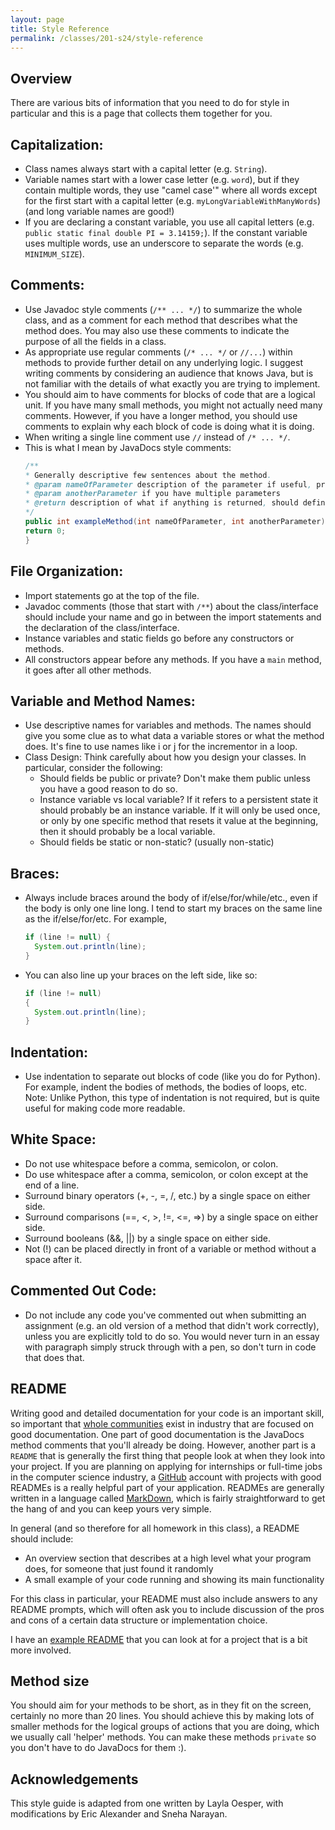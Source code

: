 ```yaml
---
layout: page
title: Style Reference
permalink: /classes/201-s24/style-reference
---
```


## Overview
There are various bits of information that you need to do for style in particular and this is a page that collects them together for you.


## Capitalization: 
* Class names always start with a capital letter (e.g. `String`).
* Variable names start with a lower case letter (e.g. `word`), but if they contain multiple words, they use "camel case'" where all words except for the first start with a capital letter (e.g. `myLongVariableWithManyWords`) (and long variable names are good!)
* If you are declaring a constant variable, you use all capital letters (e.g. `public static final double PI = 3.14159;`).  If the constant variable uses multiple words, use an underscore to separate the words (e.g. `MINIMUM_SIZE`).

## Comments: 
* Use Javadoc style comments (`/** ... */`) to summarize the whole class, and as a comment for each method that describes what the method does.  You may also use these comments to indicate the purpose of all the fields in a class.
* As appropriate use regular comments (`/* ... */` or `//...`) within methods to provide further detail on any underlying logic.  I suggest writing comments by considering an audience that knows Java, but is not familiar with the details of what exactly you are trying to implement.
* You should aim to have comments for blocks of code that are a logical unit. If you have many small methods, you might not actually need many comments. However, if you have a longer method, you should use comments to explain why each block of code is doing what it is doing.
* When writing a single line comment use `//` instead of `/* ... */`.
* This is what I mean by JavaDocs style comments:
  ```java
  /**
  * Generally descriptive few sentences about the method.
  * @param nameOfParameter description of the parameter if useful, probably should mention the type
  * @param anotherParameter if you have multiple parameters
  * @return description of what if anything is returned, should definitely mention the type
  */
  public int exampleMethod(int nameOfParameter, int anotherParameter){
  return 0;
  }
  ```


## File Organization: 
* Import statements go at the top of the file.  
* Javadoc comments (those that start with `/**`) about the class/interface should include your name and go in between the import statements and the declaration of the class/interface. 
* Instance variables and static fields go before any constructors or methods.
* All constructors appear before any methods.
If you have a `main` method, it goes after all other methods.


## Variable and Method Names:
* Use descriptive names for variables and methods.  The names should give you some clue as to what data a variable stores or what the method does.  It's fine to use names like i or j for the incrementor in a loop.
* Class Design:  Think carefully about how you design your classes.  In particular, consider the following:
  * Should fields be public or private?  Don't make them public unless you have a good reason to do so.
  * Instance variable vs local variable? If it refers to a persistent state it should probably be an instance variable.  If it will only be used once, or only by one specific method that resets it value at the beginning, then it should probably be a local variable.
  * Should fields be static or non-static? (usually non-static)

## Braces:
* Always include braces around the body of if/else/for/while/etc., even if the body is only one line long. I tend to start my braces on the same line as the if/else/for/etc.  For example,
  ```java
  if (line != null) {
    System.out.println(line);
  }
  ```

* You can also line up your braces on the left side, like so:
  ```java
  if (line != null)
  {
    System.out.println(line);
  }
  ```

## Indentation:  
* Use indentation to separate out blocks of code (like you do for Python).  For example, indent the bodies of methods, the bodies of loops, etc.  Note: Unlike Python, this type of indentation is not required, but is quite useful for making code more readable.

## White Space: 
* Do not use whitespace before a comma, semicolon, or colon.
* Do use whitespace after a comma, semicolon, or colon except at the end of a line.
* Surround binary operators (+, -, =, /, etc.) by a single space on either side.
* Surround comparisons (==, <, >, !=, <=, =>) by a single space on either side.
* Surround booleans (&&, ||) by a single space on either side.
* Not (!) can be placed directly in front of a variable or method without a space after it.

## Commented Out Code:  
* Do not include any code you've commented out when submitting an assignment (e.g. an old version of a method that didn't work correctly), unless you are explicitly told to do so.  You would never turn in an essay with paragraph simply struck through with a pen, so don't turn in code that does that.


## README
Writing good and detailed documentation for your code is an important skill, so important that [whole communities](https://www.writethedocs.org/) exist in industry that are focused on good documentation. 
One part of good documentation is the JavaDocs method comments that you'll already be doing. 
However, another part is a ```README``` that is generally the first thing that people look at when they look into your project.
If you are planning on applying for internships or full-time jobs in the computer science industry, a [GitHub](https://github.com/) account with projects with good READMEs is a really helpful part of your application. 
READMEs are generally written in a language called [MarkDown](https://www.markdownguide.org/), which is fairly straightforward to get the hang of and you can keep yours very simple.

In general (and so therefore for all homework in this class), a README should include:

* An overview section that describes at a high level what your program does, for someone that just found it randomly
* A small example of your code running and showing its main functionality

For this class in particular, your README must also include answers to any README prompts, which will often ask you to include discussion of the pros and cons of a certain data structure or implementation choice. 

I have an [example README](/classes/201-w24/readme_example) that you can look at for a project that is a bit more involved. 

## Method size
You should aim for your methods to be short, as in they fit on the screen, certainly no more than 20 lines. You should achieve this by making lots of smaller methods for the logical groups of actions that you are doing, which we usually call 'helper' methods. You can make these methods `private` so you don't have to do JavaDocs for them :).



## Acknowledgements
This style guide is adapted from one written by Layla Oesper, with modifications by Eric Alexander and Sneha Narayan.